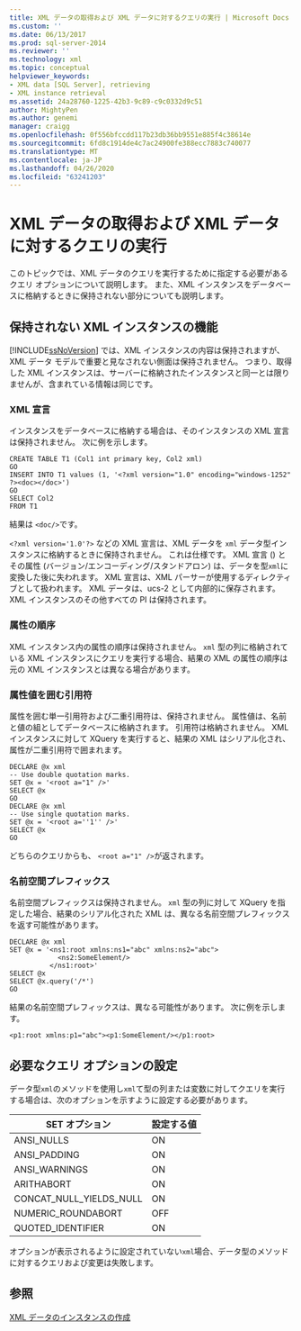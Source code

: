 ```yaml
---
title: XML データの取得および XML データに対するクエリの実行 | Microsoft Docs
ms.custom: ''
ms.date: 06/13/2017
ms.prod: sql-server-2014
ms.reviewer: ''
ms.technology: xml
ms.topic: conceptual
helpviewer_keywords:
- XML data [SQL Server], retrieving
- XML instance retrieval
ms.assetid: 24a28760-1225-42b3-9c89-c9c0332d9c51
author: MightyPen
ms.author: genemi
manager: craigg
ms.openlocfilehash: 0f556bfccdd117b23db36bb9551e885f4c38614e
ms.sourcegitcommit: 6fd8c1914de4c7ac24900fe388ecc7883c740077
ms.translationtype: MT
ms.contentlocale: ja-JP
ms.lasthandoff: 04/26/2020
ms.locfileid: "63241203"
---
```

# <a name="retrieve-and-query-xml-data"></a>XML データの取得および XML データに対するクエリの実行
  このトピックでは、XML データのクエリを実行するために指定する必要があるクエリ オプションについて説明します。 また、XML インスタンスをデータベースに格納するときに保持されない部分についても説明します。  
  
##  <a name="features-of-an-xml-instance-that-are-not-preserved"></a><a name="features"></a> 保持されない XML インスタンスの機能  
 [!INCLUDE[ssNoVersion](../../includes/ssnoversion-md.md)] では、XML インスタンスの内容は保持されますが、XML データ モデルで重要と見なされない側面は保持されません。 つまり、取得した XML インスタンスは、サーバーに格納されたインスタンスと同一とは限りませんが、含まれている情報は同じです。  
  
### <a name="xml-declaration"></a>XML 宣言  
 インスタンスをデータベースに格納する場合は、そのインスタンスの XML 宣言は保持されません。 次に例を示します。  
  
```  
CREATE TABLE T1 (Col1 int primary key, Col2 xml)  
GO  
INSERT INTO T1 values (1, '<?xml version="1.0" encoding="windows-1252" ?><doc></doc>')  
GO  
SELECT Col2  
FROM T1  
```  
  
 結果は `<doc/>`です。  
  
 `<?xml version='1.0'?>` などの XML 宣言は、XML データを `xml` データ型インスタンスに格納するときに保持されません。 これは仕様です。 XML 宣言 () とその属性 (バージョン/エンコーディング/スタンドアロン) は、データを型`xml`に変換した後に失われます。 XML 宣言は、XML パーサーが使用するディレクティブとして扱われます。 XML データは、ucs-2 として内部的に保存されます。 XML インスタンスのその他すべての PI は保持されます。  
  
  
### <a name="order-of-attributes"></a>属性の順序  
 XML インスタンス内の属性の順序は保持されません。 `xml` 型の列に格納されている XML インスタンスにクエリを実行する場合、結果の XML の属性の順序は元の XML インスタンスとは異なる場合があります。  
  
  
### <a name="quotation-marks-around-attribute-values"></a>属性値を囲む引用符  
 属性を囲む単一引用符および二重引用符は、保持されません。 属性値は、名前と値の組としてデータベースに格納されます。 引用符は格納されません。 XML インスタンスに対して XQuery を実行すると、結果の XML はシリアル化され、属性が二重引用符で囲まれます。  
  
```  
DECLARE @x xml  
-- Use double quotation marks.  
SET @x = '<root a="1" />'  
SELECT @x  
GO  
DECLARE @x xml  
-- Use single quotation marks.  
SET @x = '<root a=''1'' />'  
SELECT @x  
GO  
```  
  
 どちらのクエリからも、 `<root a="1" />`が返されます。  
  
  
### <a name="namespace-prefixes"></a>名前空間プレフィックス  
 名前空間プレフィックスは保持されません。 `xml` 型の列に対して XQuery を指定した場合、結果のシリアル化された XML は、異なる名前空間プレフィックスを返す可能性があります。  
  
```  
DECLARE @x xml  
SET @x = '<ns1:root xmlns:ns1="abc" xmlns:ns2="abc">  
            <ns2:SomeElement/>  
          </ns1:root>'  
SELECT @x  
SELECT @x.query('/*')  
GO  
```  
  
 結果の名前空間プレフィックスは、異なる可能性があります。 次に例を示します。  
  
```  
<p1:root xmlns:p1="abc"><p1:SomeElement/></p1:root>  
```  
  
  
##  <a name="setting-required-query-options"></a><a name="query"></a> 必要なクエリ オプションの設定  
 データ型`xml`のメソッドを使用し`xml`て型の列または変数に対してクエリを実行する場合は、次のオプションを示すように設定する必要があります。  
  
|SET オプション|設定する値|  
|-----------------|---------------------|  
|ANSI_NULLS|ON|  
|ANSI_PADDING|ON|  
|ANSI_WARNINGS|ON|  
|ARITHABORT|ON|  
|CONCAT_NULL_YIELDS_NULL|ON|  
|NUMERIC_ROUNDABORT|OFF|  
|QUOTED_IDENTIFIER|ON|  
  
 オプションが表示されるように設定されていない`xml`場合、データ型のメソッドに対するクエリおよび変更は失敗します。  
  
  
## <a name="see-also"></a>参照  
 [XML データのインスタンスの作成](create-instances-of-xml-data.md)  
  
  
